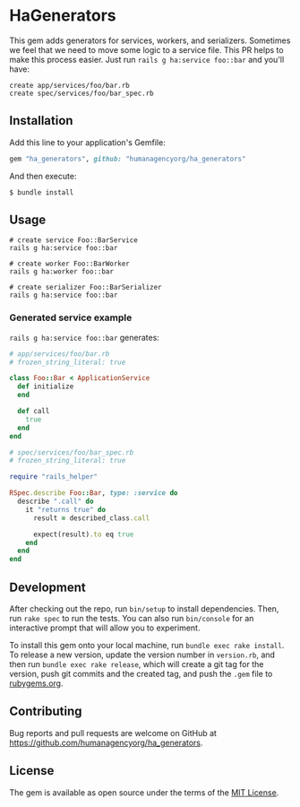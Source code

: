 # HaGenerators

This gem adds generators for services, workers, and serializers.
Sometimes we feel that we need to move some logic to a service file.
This PR helps to make this process easier.
Just run `rails g ha:service foo::bar` and you'll have:
```
create app/services/foo/bar.rb
create spec/services/foo/bar_spec.rb
```
## Installation

Add this line to your application's Gemfile:

```ruby
gem "ha_generators", github: "humanagencyorg/ha_generators"
```

And then execute:

    $ bundle install

## Usage

```
# create service Foo::BarService
rails g ha:service foo::bar

# create worker Foo::BarWorker
rails g ha:worker foo::bar

# create serializer Foo::BarSerializer
rails g ha:service foo::bar
```
### Generated service example
`rails g ha:service foo::bar` generates:

```ruby
# app/services/foo/bar.rb
# frozen_string_literal: true

class Foo::Bar < ApplicationService
  def initialize
  end

  def call
    true
  end
end

```
```ruby
# spec/services/foo/bar_spec.rb
# frozen_string_literal: true

require "rails_helper"

RSpec.describe Foo::Bar, type: :service do
  describe ".call" do
    it "returns true" do
      result = described_class.call

      expect(result).to eq true
    end
  end
end

```

## Development

After checking out the repo, run `bin/setup` to install dependencies. Then, run `rake spec` to run the tests. You can also run `bin/console` for an interactive prompt that will allow you to experiment.

To install this gem onto your local machine, run `bundle exec rake install`. To release a new version, update the version number in `version.rb`, and then run `bundle exec rake release`, which will create a git tag for the version, push git commits and the created tag, and push the `.gem` file to [rubygems.org](https://rubygems.org).

## Contributing

Bug reports and pull requests are welcome on GitHub at https://github.com/humanagencyorg/ha_generators.

## License

The gem is available as open source under the terms of the [MIT License](https://opensource.org/licenses/MIT).
